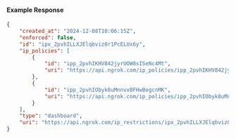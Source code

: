 <!-- Code generated for API Clients. DO NOT EDIT. -->

#### Example Response

```json
{
	"created_at": "2024-12-08T10:06:15Z",
	"enforced": false,
	"id": "ipx_2pvhILLXJElqbviz0r1PcELUx6y",
	"ip_policies": [
		{
			"id": "ipp_2pvhIKHV842jyrUOW8sISeNc4Mt",
			"uri": "https://api.ngrok.com/ip_policies/ipp_2pvhIKHV842jyrUOW8sISeNc4Mt"
		},
		{
			"id": "ipp_2pvhIObyk8uMnnvxBFHwBogcnMK",
			"uri": "https://api.ngrok.com/ip_policies/ipp_2pvhIObyk8uMnnvxBFHwBogcnMK"
		}
	],
	"type": "dashboard",
	"uri": "https://api.ngrok.com/ip_restrictions/ipx_2pvhILLXJElqbviz0r1PcELUx6y"
}
```
